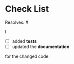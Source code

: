 <!-- PLEASE READ !!!

It is highly recommend to read the contribution guidelines 
to save you and us time and unnecessary review cycles.

https://github.com/Cielquan/python_test-cielquan/blob/master/CONTRIBUTING.rst

If you have unanswered questions feel free to open an issue or submit and ask! 

The checklist below is just a reminder about the most common mistakes.
and should *not* deter you from submitting but rather *help* you improve your contribution.
But please tick all the boxes appropriately.
-->

# Check List


Resolves: #<issue number here>

I
 
- [ ] added **tests**
- [ ] updated the **documentation**

for the changed code.
